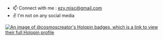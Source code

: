 - 📫 Connect with me : ezy.misc@gmail.com
- ✌️ I'm not on any social media


[![An image of @cosmoscreator's Holopin badges, which is a link to view their full Holopin profile](https://holopin.me/cosmoscreator)](https://holopin.io/@cosmoscreator)
